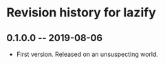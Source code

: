 # Revision history for lazify

## 0.1.0.0 -- 2019-08-06

* First version. Released on an unsuspecting world.
